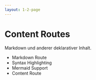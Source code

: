 ```yaml
---
layout: 1-2-page
---
```


# Content Routes

Markdown und anderer deklarativer Inhalt.

* <span class="text-sm">Markdown Route</span>
* <span class="text-sm">Syntax Highlighting</span>
* <span class="text-sm">Mermaid Support</span>
* <span class="font-bold">Content Route</span>

<template v-slot:right>

<div class="p-8 pb-0 flex flex-col gap-10">



<div class="flex flex-col">
<div class="font-bold">Rendern von Markdown Content</div>

Über die `<analog-markdown>` kann Markdown Content in einer Komponente gerendert werden.

Beispiel: `/src/app/pages/blog/posts.[slug].page.ts`
```typescript
import {injectContent, MarkdownComponent} from '@analogjs/content';
import {Component} from '@angular/core';
import {toSignal} from "@angular/core/rxjs-interop";

export interface PostAttributes { slug: string;}

@Component({
  standalone: true,
  imports: [MarkdownComponent],
  template: `<analog-markdown [content]="post()?.content"/>`,
})
export default class BlogPostComponent {
  readonly post = toSignal(injectContent<PostAttributes>(), {initialValue: null});
}
```

`injectContent()` nutzt den standardmäßig den **slug** Routenparameter und liest die Datei aus `src/content`

</div>
</div>
</template>
